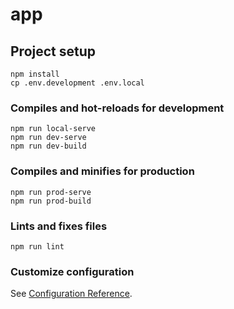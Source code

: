 # app

## Project setup
```
npm install
cp .env.development .env.local
```

### Compiles and hot-reloads for development
```
npm run local-serve
npm run dev-serve
npm run dev-build
```

### Compiles and minifies for production
```
npm run prod-serve
npm run prod-build
```

### Lints and fixes files
```
npm run lint
```

### Customize configuration
See [Configuration Reference](https://cli.vuejs.org/config/).
